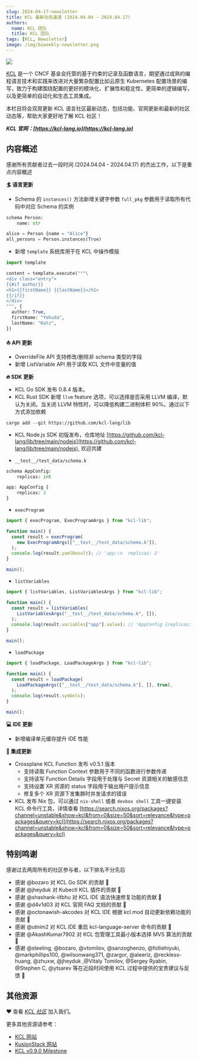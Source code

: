```yaml
---
slug: 2024-04-17-newsletter
title: KCL 最新动态速递 (2024.04.04 - 2024.04.17)
authors:
  name: KCL 团队
  title: KCL 团队
tags: [KCL, Newsletter]
image: /img/biweekly-newsletter.png
---
```


![](/img/biweekly-newsletter-zh.png)

[KCL](https://github.com/kcl-lang) 是一个 CNCF 基金会托管的基于约束的记录及函数语言，期望通过成熟的编程语言技术和实践来改进对大量繁杂配置比如云原生 Kubernetes 配置场景的编写，致力于构建围绕配置的更好的模块化、扩展性和稳定性，更简单的逻辑编写，以及更简单的自动化和生态工具集成。

本栏目将会双周更新 KCL 语言社区最新动态，包括功能、官网更新和最新的社区动态等，帮助大家更好地了解 KCL 社区！

**_KCL 官网：[https://kcl-lang.io](https://kcl-lang.io)_**

## 内容概述

感谢所有贡献者过去一段时间 (2024.04.04 - 2024.04.17) 的杰出工作，以下是重点内容概述

**🏄 语言更新**

- Schema 的 `instances()` 方法新增关键字参数 `full_pkg` 参数用于读取所有代码中对应 Schema 的实例

```python
schema Person:
    name: str

alice = Person {name = "Alice"}
all_persons = Person.instances(True)
```

- 新增 `template` 系统库用于在 KCL 中操作模版

```python
import template

content = template.execute("""\
<div class="entry">
{{#if author}}
<h1>{{firstName}} {{lastName}}</h1>
{{/if}}
</div>
""", {
  author: True,
  firstName: "Yehuda",
  lastName: "Katz",
})
```

**⛵️ API 更新**

- OverrideFile API 支持修改/删除非 schema 类型的字段
- 新增 ListVariable API 用于读取 KCL 文件中变量的值

**🔥 SDK 更新**

- KCL Go SDK 发布 0.8.4 版本。
- KCL Rust SDK 新增 `llvm` feature 选项，可以选择是否采用 LLVM 编译，默认为关闭。当关闭 LLVM 特性时，可以降低构建二进制体积 90%。通过以下方式添加依赖

```shell
cargo add --git https://github.com/kcl-lang/lib
```

- KCL Node.js SDK 初版发布，仓库地址 [https://github.com/kcl-lang/lib/tree/main/nodejs](https://github.com/kcl-lang/lib/tree/main/nodejs), 欢迎共建

* `__test__/test_data/schema.k`

```python
schema AppConfig:
    replicas: int

app: AppConfig {
    replicas: 2
}
```

- `execProgram`

```ts
import { execProgram, ExecProgramArgs } from "kcl-lib";

function main() {
  const result = execProgram(
    new ExecProgramArgs(["__test__/test_data/schema.k"]),
  );
  console.log(result.yamlResult); // 'app:\n  replicas: 2'
}

main();
```

- `listVariables`

```ts
import { listVariables, ListVariablesArgs } from "kcl-lib";

function main() {
  const result = listVariables(
    ListVariablesArgs("__test__/test_data/schema.k", []),
  );
  console.log(result.variables["app"].value); // 'AppConfig {replicas: 2}'
}

main();
```

- `loadPackage`

```ts
import { loadPackage, LoadPackageArgs } from "kcl-lib";

function main() {
  const result = loadPackage(
    LoadPackageArgs(["__test__/test_data/schema.k"], [], true),
  );
  console.log(result.symbols);
}

main();
```

**💻 IDE 更新**

- 新增编译单元缓存提升 IDE 性能

**🌼 集成更新**

- Crossplane KCL Function 发布 v0.5.1 版本
  - 支持读取 Function Context 参数用于不同的函数进行参数传递
  - 支持读写 Function Details 字段用于处理与 Secret 资源相关的敏感信息
  - 支持设置 XR 资源的 status 字段用于输出用户提示信息
  - 修复多个 XR 资源下发集群时并发请求的错误
- KCL 发布 Nix 包，可以通过 `nix-shell` 或者 `devbox shell` 工具一键安装 KCL 命令行工具，详情查看 [https://search.nixos.org/packages?channel=unstable&show=kcl&from=0&size=50&sort=relevance&type=packages&query=kcl](https://search.nixos.org/packages?channel=unstable&show=kcl&from=0&size=50&sort=relevance&type=packages&query=kcl)

## 特别鸣谢

感谢过去两周所有的社区参与者，以下排名不分先后

- 感谢 @bozaro 对 KCL Go SDK 的贡献 🙌
- 感谢 @jheyduk 对 Kubectl KCL 插件的贡献 🙌
- 感谢 @shashank-iitbhu 对 KCL IDE 语法快速修复功能的贡献 🙌
- 感谢 @d4v1d03 对 KCL 官网 FAQ 文档的贡献 🙌
- 感谢 @octonawish-akcodes 对 KCL IDE 根据 kcl.mod 自动更新依赖功能的贡献 🙌
- 感谢 @utnim2 对 KCL IDE 重启 kcl-language-server 命令的贡献 🙌
- 感谢 @AkashKumar7902 对 KCL 包管理工具最小版本选择 MVS 算法的贡献 🙌
- 感谢 @steeling, @bozaro, @vtomilov, @sanzoghenzo, @folliehiyuki, @markphillips100, @wilsonwang371, @zargor, @aleeriz, @reckless-huang, @zhuxw, @jheyduk ,@Vitaly Tomilov, @Sergey Ryabin, @Stephen C, @ytsarev 等在近段时间使用 KCL 过程中提供的宝贵建议与反馈 🙌

## 其他资源

❤️ 查看 _[KCL 社区](https://github.com/kcl-lang/community)_ 加入我们。

更多其他资源请参考：

- [KCL 网站](https://kcl-lang.io/)
- [KusionStack 网站](https://kusionstack.io/)
- [KCL v0.9.0 Milestone](https://github.com/kcl-lang/kcl/milestone/9)
